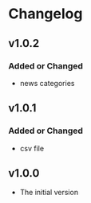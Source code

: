 # Changelog

## v1.0.2
### Added or Changed
- news categories

## v1.0.1
### Added or Changed
- csv file

## v1.0.0
- The initial version
